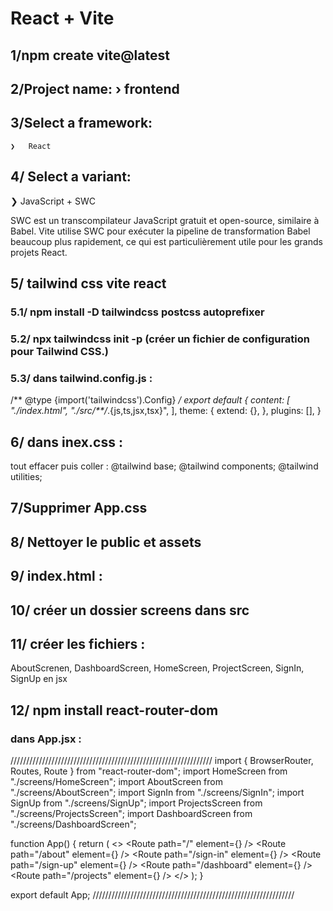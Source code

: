 # React + Vite

## 1/npm create vite@latest

## 2/Project name: › frontend

## 3/Select a framework:
    ❯   React

## 4/ Select a variant:
  ❯    JavaScript + SWC

SWC est un transcompilateur JavaScript gratuit et open-source, similaire à Babel.
Vite utilise SWC pour exécuter la pipeline de transformation Babel beaucoup plus rapidement, ce qui est particulièrement utile pour les grands projets React.

## 5/ tailwind css vite react

 ### 5.1/ npm install -D tailwindcss postcss autoprefixer

 ### 5.2/ npx tailwindcss init -p (créer un fichier de configuration pour Tailwind CSS.)

 ### 5.3/ dans tailwind.config.js :

 /** @type {import('tailwindcss').Config} */
export default {
  content: [
    "./index.html",
    "./src/**/*.{js,ts,jsx,tsx}",
  ],
  theme: {
    extend: {},
  },
  plugins: [],
}

## 6/ dans inex.css :

tout effacer puis coller :
@tailwind base;
@tailwind components;
@tailwind utilities;

## 7/Supprimer App.css

## 8/ Nettoyer le public et assets

## 9/ index.html :

<!doctype html>
<html lang="fr">
  <head>
    <meta charset="UTF-8" />
    <meta name="viewport" content="width=device-width, initial-scale=1.0" />
    <title>Marilyne blog</title>
  </head>
  <body>
    <div id="root"></div>
    <script type="module" src="/src/main.jsx"></script>
  </body>
</html>

## 10/ créer un dossier screens dans src

## 11/ créer les fichiers : 
AboutScrenen, DashboardScreen, HomeScreen, ProjectScreen, SignIn, SignUp en jsx

## 12/ npm install react-router-dom

### dans App.jsx :
////////////////////////////////////////////////////////////////
import { BrowserRouter, Routes, Route } from "react-router-dom";
import HomeScreen from "./screens/HomeScreen";
import AboutScreen from "./screens/AboutScreen";
import SignIn from "./screens/SignIn";
import SignUp from "./screens/SignUp";
import ProjectsScreen from "./screens/ProjectsScreen";
import DashboardScreen from "./screens/DashboardScreen";

function App() {
  return (
    <>
      <BrowserRouter>
        <Routes>
          <Route path="/" element={<HomeScreen />} />
          <Route path="/about" element={<AboutScreen />} />
          <Route path="/sign-in" element={<SignIn />} />
          <Route path="/sign-up" element={<SignUp />} />
          <Route path="/dashboard" element={<DashboardScreen />} />
          <Route path="/projects" element={<ProjectsScreen />} />
        </Routes>
      </BrowserRouter>
    </>
  );
}

export default App;
////////////////////////////////////////////////////////////////
